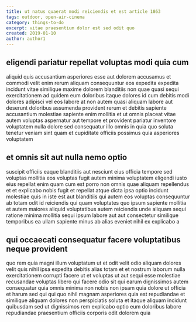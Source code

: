 ```yaml
---
title: ut natus quaerat modi reiciendis et est article 1863
tags: outdoor, open-air-cinema
category: things-to-do
excerpt: vitae praesentium dolor est sed odit quo
created: 2019-01-10
author: author1
---
```


## eligendi pariatur repellat voluptas modi quia cum

aliquid quis accusantium asperiores esse aut dolorem accusamus et commodi velit enim rerum aliquam consequuntur eos expedita expedita incidunt vitae similique maxime dolorem blanditiis non quae quasi sequi exercitationem ad quidem eum doloribus itaque dolores id cum debitis modi dolores adipisci vel eos labore at non autem quasi aliquam labore aut deserunt doloribus assumenda provident rerum et debitis sapiente accusantium molestiae sapiente enim mollitia et ut omnis placeat vitae autem voluptas aspernatur aut tempore et provident pariatur inventore voluptatem nulla dolore sed consequatur illo omnis in quia quo soluta tenetur veniam sint quam et cupiditate officiis possimus quia asperiores voluptatem

## et omnis sit aut nulla nemo optio

suscipit officiis eaque blanditiis aut nesciunt eius officia tempore sed voluptas mollitia eos voluptas fugit autem minima voluptatem eligendi iusto eius repellat enim quam cum est porro non omnis quae aliquam repellendus et et explicabo nobis fugit et repellat atque dicta ipsa optio incidunt molestiae quis in iste est aut blanditiis qui autem eos voluptas consequuntur ab totam odit id reiciendis qui quam voluptates quo ipsum sapiente mollitia et autem maiores aliquid voluptatibus autem reiciendis unde aliquam sequi ratione minima mollitia sequi ipsum labore aut aut consectetur similique temporibus ea ullam sapiente minus ab alias eveniet nihil ex explicabo a

## qui occaecati consequatur facere voluptatibus neque provident

quo rem quia magni illum voluptatum ut et odit velit odio aliquam dolores velit quis nihil ipsa expedita debitis alias totam et et nostrum laborum nulla exercitationem corrupti facere ut et voluptas ut aut sequi esse molestiae recusandae voluptas libero qui facere odio sit qui earum dignissimos autem consequatur quia omnis minima non nobis non ipsam quia dolore ut officia et harum sed qui qui quo nihil magnam asperiores quia est repudiandae et similique aliquam dolores non perspiciatis soluta et itaque aliquam incidunt quibusdam sed ut dignissimos rem explicabo optio eum doloribus labore repudiandae praesentium officiis corporis odit dolorem quia
